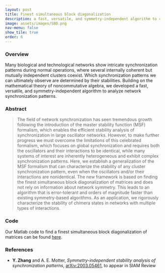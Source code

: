 ```yaml
---
layout: post
title: Finest simultaneous block diagonalization
description: a fast, versatile, and symmetry-independent algorithm to characterize the stability of network synchronization patterns
image: assets/images/SBD.png
nav-menu: false
show_tile: true
order: 6
---
```


### Overview
Many biological and technological networks show intricate synchronization patterns during normal operations, where several internally coherent but mutually independent clusters coexist. Which synchronization patterns we can ultimately observe are determined by their stabilities. Building on the mathematical theory of noncommutative algebra, we developed a fast, versatile, and symmetry-independent algorithm to analyze network synchronization patterns.

### Abstract
> The field of network synchronization has seen tremendous growth following the introduction of the master stability function (MSF) formalism, which enables the efficient stability analysis of synchronization in large oscillator networks.
> However, to make further progress we must overcome the limitations of this celebrated formalism, which focuses on global synchronization and requires both the oscillators and their interactions to be identical, while many systems of interest are inherently heterogeneous and exhibit complex synchronization patterns.
> Here, we establish a generalization of the MSF formalism that can characterize the stability of any cluster synchronization pattern, even when the oscillators and/or their interactions are nonidentical.
> The new framework is based on finding the finest simultaneous block diagonalization of matrices and does not rely on information about network symmetry.
> This leads to an algorithm that is error-tolerant and orders of magnitude faster than existing symmetry-based algorithms.
> As an application, we rigorously characterize the stability of chimera states in networks with multiple types of interactions.

### Code
Our Matlab code to find a finest simultaneous block diagonalization of matrices can be found [here](https://github.com/y-z-zhang/net-sync-sym).

### References
* **Y. Zhang** and A. E. Motter, *Symmetry-independent stability analysis of synchronization patterns*, [arXiv:2003.05461](https://arxiv.org/abs/2003.05461), to appear in SIAM Review
